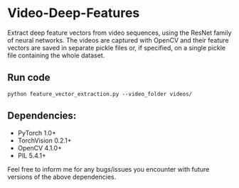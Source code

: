 # Video-Deep-Features
Extract deep feature vectors from video sequences, using the ResNet family of neural networks. The videos are captured with OpenCV and their feature vectors are saved in separate pickle files or, if specified, on a single pickle file containing the whole dataset. 

## Run code

```shell
python feature_vector_extraction.py --video_folder videos/
```


## Dependencies:  
  
- PyTorch 1.0+
- TorchVision 0.2.1+
- OpenCV 4.1.0+
- PIL 5.4.1+

Feel free to inform me for any bugs/issues you encounter with future versions of the above dependencies.

